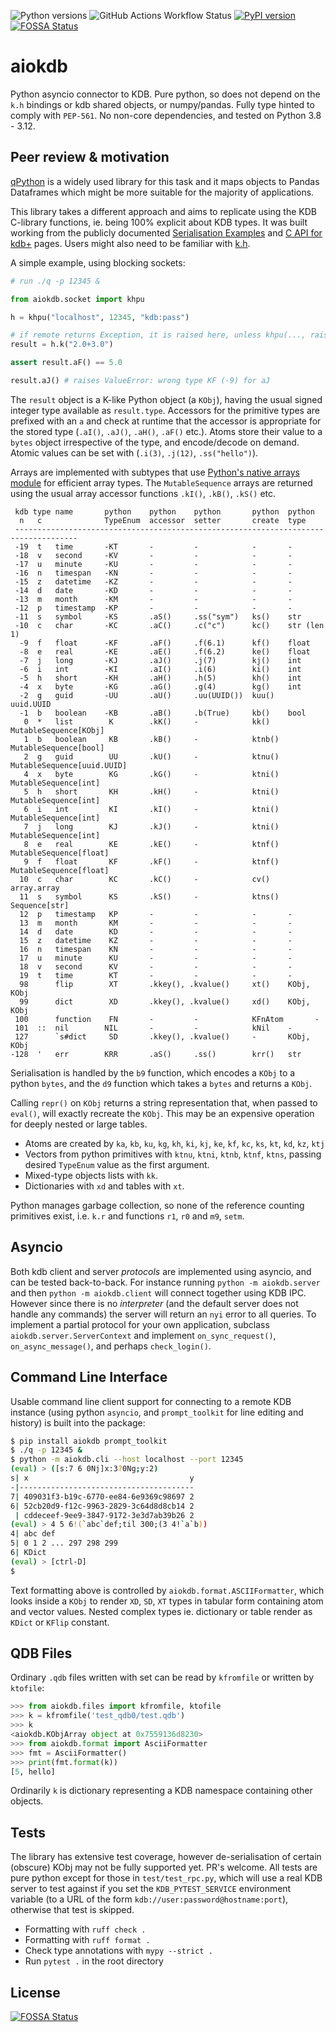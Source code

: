 ![Python versions](https://img.shields.io/pypi/pyversions/aiokdb.svg) ![GitHub Actions Workflow Status](https://img.shields.io/github/actions/workflow/status/TeaEngineering/aiokdb/check.yml) [![PyPI version](https://badge.fury.io/py/aiokdb.svg)](https://badge.fury.io/py/aiokdb)
[![FOSSA Status](https://app.fossa.com/api/projects/git%2Bgithub.com%2FTeaEngineering%2Faiokdb.svg?type=shield)](https://app.fossa.com/projects/git%2Bgithub.com%2FTeaEngineering%2Faiokdb?ref=badge_shield)

# aiokdb
Python asyncio connector to KDB. Pure python, so does not depend on the `k.h` bindings or kdb shared objects, or numpy/pandas. Fully type hinted to comply with `PEP-561`. No non-core dependencies, and tested on Python 3.8 - 3.12.

## Peer review & motivation

[qPython](https://github.com/exxeleron/qPython) is a widely used library for this task and it maps objects to Pandas Dataframes which might be more suitable for the majority of applications.

This library takes a different approach and aims to replicate using the KDB C-library functions, ie. being 100% explicit about KDB types. It was built working from the publicly documented [Serialisation Examples](https://code.kx.com/q/kb/serialization/) and [C API for kdb+](https://code.kx.com/q/wp/capi/) pages. Users might also need to be familiar with [k.h](https://github.com/KxSystems/ffi/blob/master/include/k.h).

A simple example, using blocking sockets:

```python
# run ./q -p 12345 &

from aiokdb.socket import khpu

h = khpu("localhost", 12345, "kdb:pass")

# if remote returns Exception, it is raised here, unless khpu(..., raise_krr=False)
result = h.k("2.0+3.0")

assert result.aF() == 5.0

result.aJ() # raises ValueError: wrong type KF (-9) for aJ
````

The `result` object is a K-like Python object (a `KObj`), having the usual signed integer type available as `result.type`. Accessors for the primitive types are prefixed with an `a` and check at runtime that the accessor is appropriate for the stored type (`.aI()`, `.aJ()`, `.aH()`, `.aF()` etc.). Atoms store their value to a `bytes` object irrespective of the type, and encode/decode on demand. Atomic values can be set with (`.i(3)`, `.j(12)`, `.ss("hello")`).

Arrays are implemented with subtypes that use [Python's native arrays module](https://docs.python.org/3/library/array.html) for efficient array types. The `MutableSequence` arrays are returned using the usual array accessor functions `.kI()`, `.kB()`, `.kS()` etc.

```
 kdb type name       python    python    python       python  python
  n   c              TypeEnum  accessor  setter       create  type
 ------------------------------------------------------------------------------------
 -19  t   time       -KT       -         -            -       -
 -18  v   second     -KV       -         -            -       -
 -17  u   minute     -KU       -         -            -       -
 -16  n   timespan   -KN       -         -            -       -
 -15  z   datetime   -KZ       -         -            -       -
 -14  d   date       -KD       -         -            -       -
 -13  m   month      -KM       -         -            -       -
 -12  p   timestamp  -KP       -         -            -       -
 -11  s   symbol     -KS       .aS()     .ss("sym")   ks()    str
 -10  c   char       -KC       .aC()     .c("c")      kc()    str (len 1)
  -9  f   float      -KF       .aF()     .f(6.1)      kf()    float
  -8  e   real       -KE       .aE()     .f(6.2)      ke()    float
  -7  j   long       -KJ       .aJ()     .j(7)        kj()    int
  -6  i   int        -KI       .aI()     .i(6)        ki()    int
  -5  h   short      -KH       .aH()     .h(5)        kh()    int
  -4  x   byte       -KG       .aG()     .g(4)        kg()    int
  -2  g   guid       -UU       .aU()     .uu(UUID())  kuu()   uuid.UUID
  -1  b   boolean    -KB       .aB()     .b(True)     kb()    bool
   0  *   list        K        .kK()     -            kk()    MutableSequence[KObj]
   1  b   boolean     KB       .kB()     -            ktnb()  MutableSequence[bool]
   2  g   guid        UU       .kU()     -            ktnu()  MutableSequence[uuid.UUID]
   4  x   byte        KG       .kG()     -            ktni()  MutableSequence[int]
   5  h   short       KH       .kH()     -            ktni()  MutableSequence[int]
   6  i   int         KI       .kI()     -            ktni()  MutableSequence[int]
   7  j   long        KJ       .kJ()     -            ktni()  MutableSequence[int]
   8  e   real        KE       .kE()     -            ktnf()  MutableSequence[float]
   9  f   float       KF       .kF()     -            ktnf()  MutableSequence[float]
  10  c   char        KC       .kC()     -            cv()    array.array
  11  s   symbol      KS       .kS()     -            ktns()  Sequence[str]
  12  p   timestamp   KP       -         -            -       -
  13  m   month       KM       -         -            -       -
  14  d   date        KD       -         -            -       -
  15  z   datetime    KZ       -         -            -       -
  16  n   timespan    KN       -         -            -       -
  17  u   minute      KU       -         -            -       -
  18  v   second      KV       -         -            -       -
  19  t   time        KT       -         -            -       -
  98      flip        XT       .kkey(), .kvalue()     xt()    KObj, KObj
  99      dict        XD       .kkey(), .kvalue()     xd()    KObj, KObj
 100      function    FN       -         -            KFnAtom       -
 101  ::  nil        NIL       -         -            kNil    -
 127      `s#dict     SD       .kkey(), .kvalue()     -       KObj, KObj
-128  '   err        KRR       .aS()     .ss()        krr()   str
```

Serialisation is handled by the `b9` function, which encodes a `KObj` to a python `bytes`, and the `d9` function which takes a `bytes` and returns a `KObj`.

Calling `repr()` on  `KObj` returns a string representation that, when passed to `eval()`, will exactly recreate the `KObj`. This may be an expensive operation for deeply nested or large tables.

* Atoms are created by `ka`, `kb`, `ku`, `kg`, `kh`, `ki`, `kj`, `ke`, `kf`, `kc`, `ks`, `kt`, `kd`, `kz`, `ktj`
* Vectors from python primitives with `ktnu`, `ktni`, `ktnb`, `ktnf`, `ktns`, passing desired `TypeEnum` value as the first argument.
* Mixed-type objects lists with `kk`.
* Dictionaries with `xd` and tables with `xt`.

Python manages garbage collection, so none of the reference counting primitives exist, i.e. `k.r` and functions `r1`, `r0` and `m9`, `setm`.

## Asyncio

Both kdb client and server *protocols* are implemented using asyncio, and can be tested back-to-back.
For instance running `python -m aiokdb.server` and then `python -m aiokdb.client` will connect together using KDB IPC. However since there is no _interpreter_ (and the default server does not handle any commands) the server will return an `nyi` error to all queries. To implement a partial protocol for your own application, subclass `aiokdb.server.ServerContext` and implement `on_sync_request()`, `on_async_message()`, and perhaps `check_login()`.

## Command Line Interface

Usable command line client support for connecting to a remote KDB instance (using python `asyncio`, and `prompt_toolkit` for line editing and history) is built into the package:

```bash
$ pip install aiokdb prompt_toolkit
$ ./q -p 12345 &
$ python -m aiokdb.cli --host localhost --port 12345
(eval) > ([s:7 6 0Nj]x:3?0Ng;y:2)
s| x                                    y
-|---------------------------------------
7| 409031f3-b19c-6770-ee84-6e9369c98697 2
6| 52cb20d9-f12c-9963-2829-3c64d8d8cb14 2
 | cddeceef-9ee9-3847-9172-3e3d7ab39b26 2
(eval) > 4 5 6!(`abc`def;til 300;(3 4!`a`b))
4| abc def
5| 0 1 2 ... 297 298 299
6| KDict
(eval) > [ctrl-D]
$
```

Text formatting above is controlled by `aiokdb.format.ASCIIFormatter`, which looks inside a `KObj` to render `XD`, `SD`, `XT` types in tabular form containing atom and vector values. Nested complex types ie. dictionary or table render as `KDict` or `KFlip` constant.

## QDB Files
Ordinary `.qdb` files written with set can be read by `kfromfile` or written by `ktofile`:

```python
>>> from aiokdb.files import kfromfile, ktofile
>>> k = kfromfile('test_qdb0/test.qdb')
>>> k
<aiokdb.KObjArray object at 0x7559136d8230>
>>> from aiokdb.format import AsciiFormatter
>>> fmt = AsciiFormatter()
>>> print(fmt.format(k))
[5, hello]
```

Ordinarily `k` is dictionary representing a KDB namespace containing other objects.

## Tests
The library has extensive test coverage, however de-serialisation of certain (obscure) KObj may not be fully supported yet. PR's welcome. All tests are pure python except for those in `test/test_rpc.py`, which will use a real KDB server to test against if you set the `KDB_PYTEST_SERVICE` environment variable (to a URL of the form `kdb://user:password@hostname:port`), otherwise that test is skipped.

* Formatting with `ruff check .`
* Formatting with `ruff format .`
* Check type annotations with `mypy --strict .`
* Run `pytest .` in the root directory


## License
[![FOSSA Status](https://app.fossa.com/api/projects/git%2Bgithub.com%2FTeaEngineering%2Faiokdb.svg?type=large)](https://app.fossa.com/projects/git%2Bgithub.com%2FTeaEngineering%2Faiokdb?ref=badge_large)